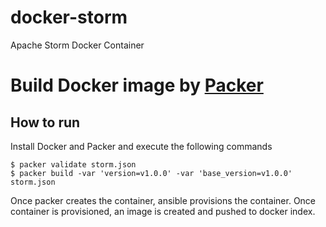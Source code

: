 # docker-storm
Apache Storm Docker Container

# Build Docker image by [Packer](http://www.packer.io/)

## How to run

Install Docker and Packer and execute the following commands

```
$ packer validate storm.json
$ packer build -var 'version=v1.0.0' -var 'base_version=v1.0.0' storm.json
```
Once packer creates the container, ansible provisions the container. Once container is provisioned, an image is created and pushed to docker index.
